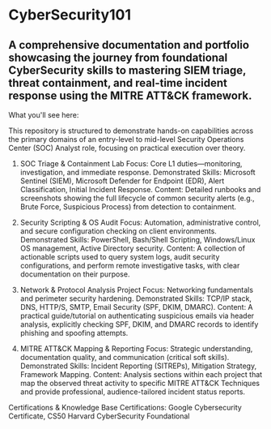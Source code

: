 # CyberSecurity101
A comprehensive documentation and portfolio showcasing the journey from foundational CyberSecurity skills to mastering SIEM triage, threat containment, and real-time incident response using the MITRE ATT&amp;CK framework.
-----------------------------
What you'll see here: 

This repository is structured to demonstrate hands-on capabilities across the primary domains of an entry-level to mid-level Security Operations Center (SOC) Analyst role, focusing on practical execution over theory.

1. SOC Triage & Containment Lab
Focus: Core L1 duties—monitoring, investigation, and immediate response.
Demonstrated Skills: Microsoft Sentinel (SIEM), Microsoft Defender for Endpoint (EDR), Alert Classification, Initial Incident Response.
Content: Detailed runbooks and screenshots showing the full lifecycle of common security alerts (e.g., Brute Force, Suspicious Process) from detection to containment.

2. Security Scripting & OS Audit
Focus: Automation, administrative control, and secure configuration checking on client environments.
Demonstrated Skills: PowerShell, Bash/Shell Scripting, Windows/Linux OS management, Active Directory security.
Content: A collection of actionable scripts used to query system logs, audit security configurations, and perform remote investigative tasks, with clear documentation on their purpose.

3. Network & Protocol Analysis Project
Focus: Networking fundamentals and perimeter security hardening.
Demonstrated Skills: TCP/IP stack, DNS, HTTP/S, SMTP, Email Security (SPF, DKIM, DMARC).
Content: A practical guide/tutorial on authenticating suspicious emails via header analysis, explicitly checking SPF, DKIM, and DMARC records to identify phishing and spoofing attempts.

4. MITRE ATT&CK Mapping & Reporting
Focus: Strategic understanding, documentation quality, and communication (critical soft skills).
Demonstrated Skills: Incident Reporting (SITREPs), Mitigation Strategy, Framework Mapping.
Content: Analysis sections within each project that map the observed threat activity to specific MITRE ATT&CK Techniques and provide professional, audience-tailored incident status reports.

Certifications & Knowledge Base
Certifications:
Google Cybersecurity Certificate,
CS50 Harvard CyberSecurity Foundational

